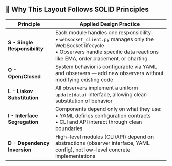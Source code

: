 ## 📐 Why This Layout Follows SOLID Principles

| Principle                 | Applied Design Practice |
|--------------------------|-------------------------|
| **S - Single Responsibility** | Each module handles one responsibility:<br>• `websocket_client.py` manages only the WebSocket lifecycle<br>• Observers handle specific data reactions like EMA, order placement, or charting |
| **O - Open/Closed**         | System behavior is configurable via YAML and observers — add new observers without modifying existing code |
| **L - Liskov Substitution** | All observers implement a uniform `update(data)` interface, allowing clean substitution of behavior |
| **I - Interface Segregation** | Components depend only on what they use:<br>• YAML defines configuration contracts<br>• CLI and API interact through clean boundaries |
| **D - Dependency Inversion** | High-level modules (CLI/API) depend on abstractions (observer interface, YAML config), not low-level concrete implementations |
